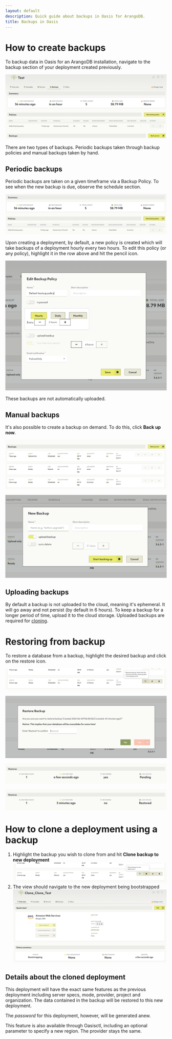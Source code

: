```yaml
---
layout: default
description: Quick guide about backups in Oasis for ArangoDB.
title: Backups in Oasis
---
```


# How to create backups

To backup data in Oasis for an ArangoDB installation, navigate to the backup section of your deployment created previously.

![Backup ArangoDB](../images/oasis-backup-section.png)

There are two types of backups. Periodic backups taken through backup policies and manual backups taken by hand.

## Periodic backups

Periodic backups are taken on a given timeframe via a Backup Policy. To see when the new backup is due, observe the schedule section.

![Backup Policy schedule](../images/oasis-backup-policy-schedule.png)

Upon creating a deployment, by default, a new policy is created which will take backups of a deployment hourly every two hours. To edit this policy (or any policy), highlight it in the row above and hit the pencil icon.

![Edit Backup Policy](../images/oasis-edit-backup-policy.png)

These backups are not automatically uploaded.

## Manual backups

It's also possible to create a backup on demand. To do this, click **Back up now**.

![Back up Now](../images/oasis-back-up-now.png)

![Back up Now Dialog](../images/oasis-back-up-now-dialog.png)

## Uploading backups

By default a backup is not uploaded to the cloud, meaning it's ephemeral. It will go away and not persist (by default in 6 hours). To keep a backup for a longer period of time, upload it to the cloud storage. Uploaded backups are required for [cloning](#how-to-clone-a-deployment-using-a-backup).

# Restoring from backup

To restore a database from a backup, highlight the desired backup and click on the restore icon.

![Restore From Backup](../images/oasis-restore-from-backup.png)

![Restore From Backup Dialog](../images/oasis-restore-from-backup-dialog.png)

![Restore From Backup Status Pending](../images/oasis-restore-from-backup-status-pending.png)

![Restore From Backup Status Restored](../images/oasis-restore-from-backup-status-restored.png)

# How to clone a deployment using a backup

1. Highlight the backup you wish to clone from and hit **Clone backup to new deployment**
![Oasis Clone Deployment From Backup](../images/oasis-clone-deployment-from-backup.png)
1. The view should navigate to the new deployment being bootstrapped
![Oasis Cloned Deployment](../images/oasis-cloned-deployment.png)

## Details about the cloned deployment

This deployment will have the exact same features as the previous deployment
including server specs, mode, provider, project and organization. The data
contained in the backup will be restored to this new deployment.

The *password* for this deployment, however, will be generated anew.

This feature is also available through Oasisctl, including an optional parameter to specify a new region. The provider stays the same.

